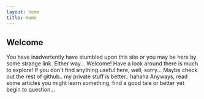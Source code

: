 ```yaml
---
layout: home
title: Home
---
```


<h2>Welcome</h2>

<p>You have inadvertently have stumbled upon this site or you may be here by some strange link.  Either way...  Welcome!  Have a look around there is much to explore!  If you don't find anything useful here, well, sorry...  Maybe check out the rest of github.. my private stuff is better.. hahaha  Anyways, read some articles you might learn something, find a good tale or better yet begin to question...</p>